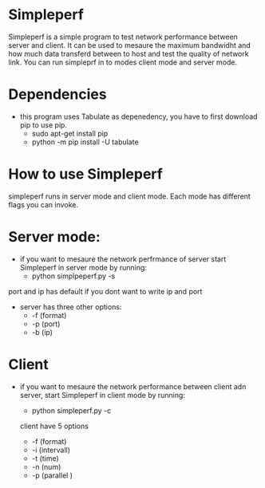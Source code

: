 # Simpleperf 

Simpleperf is a simple program to test network performance between server and client. It can be used to mesaure the maximum bandwidht and how much data transferd between to host and  test the quality of network link. You can run simpleprf in to modes client mode and server mode.


# Dependencies 

- this program uses Tabulate as depenedency, you have to first download pip to use pip. 
    - sudo apt-get install pip
    - python -m pip install -U tabulate  


# How to use Simpleperf
simpleperf runs in server mode and client mode. Each mode has different flags you can invoke. 

# Server mode:
- if you want to mesaure the network perfrmance of server start Simpleperf in server mode by running:
    - python simplpeperf.py  -s 

port and ip has default if you dont want to write ip and port

-  server has three other options:
    - -f (format)
    - -p (port)
    - -b (ip)

# Client 
- if you want to mesaure the network performance between client adn server, start Simpleperf in client mode by running:
    - python simpleperf.py -c
    
    client have 5 options
    - -f (format)
    - -i (intervall)
    - -t (time)
    - -n (num)
    - -p (parallel )










